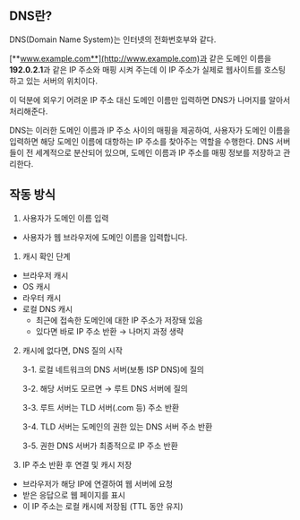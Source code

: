 ## DNS란?

DNS(Domain Name System)는 인터넷의 전화번호부와 같다.

[**www.example.com**](http://www.example.com)과 같은 도메인 이름을 **192.0.2.1**과 같은 IP 주소와 매핑 시켜 주는데 이 IP 주소가 실제로 웹사이트를 호스팅하고 있는 서버의 위치이다.

이 덕분에 외우기 어려운 IP 주소 대신 도메인 이름만 입력하면 DNS가 나머지를 알아서 처리해준다.

DNS는 이러한 도메인 이름과 IP 주소 사이의 매핑을 제공하여, 사용자가 도메인 이름을 입력하면 해당 도메인 이름에 대항하는 IP 주소를 찾아주는 역할을 수행한다. DNS 서버들이 전 세계적으로 분산되어 있으며, 도메인 이름과 IP 주소를 매핑 정보를 저장하고 관리한다.

## 작동 방식

1. 사용자가 도메인 이름 입력
- 사용자가 웹 브라우저에 도메인 이름을 입력합니다.
1. 캐시 확인 단계
- 브라우저 캐시
- OS 캐시
- 라우터 캐시
- 로컬 DNS 캐시
    - 최근에 접속한 도메인에 대한 IP 주소가 저장돼 있음
    - 있다면 바로 IP 주소 반환 → 나머지 과정 생략
2. 캐시에 없다면, DNS 질의 시작
    
    3-1. 로컬 네트워크의 DNS 서버(보통 ISP DNS)에 질의
    
    3-2. 해당 서버도 모르면 → 루트 DNS 서버에 질의
    
    3-3. 루트 서버는 TLD 서버(.com 등) 주소 반환
    
    3-4. TLD 서버는 도메인의 권한 있는 DNS 서버 주소 반환
    
    3-5. 권한 DNS 서버가 최종적으로 IP 주소 반환
    
3. IP 주소 반환 후 연결 및 캐시 저장
- 브라우저가 해당 IP에 연결하여 웹 서버에 요청
- 받은 응답으로 웹 페이지를 표시
- 이 IP 주소는 로컬 캐시에 저장됨 (TTL 동안 유지)
